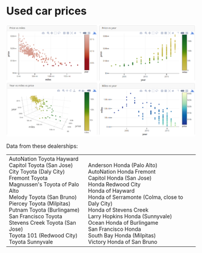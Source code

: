 # Used car prices


<p align="center" style="text-align: center">
<a href="https://plot.ly/dashboard/pfroud0:4/present">
<img src="dashboard-screenshot.png?raw=true" alt="screenshot of dashboard"></a>
</p>


Data from these dealerships:

<table><tr><td>
AutoNation Toyota Hayward                        <br>
Capitol Toyota (San Jose)                        <br>
City Toyota (Daly City)                          <br>
Fremont Toyota                                   <br>
Magnussen's Toyota of Palo Alto                  <br>
Melody Toyota (San Bruno)                        <br>
Piercey Toyota (Milpitas)                        <br>
Putnam Toyota (Burlingame)                       <br>
San Francisco Toyota                             <br>
Stevens Creek Toyota (San Jose)                  <br>
Toyota 101 (Redwood City)                        <br>
Toyota Sunnyvale                                 <br>
</td><td>                                        <br>
Anderson Honda (Palo Alto)                       <br>
AutoNation Honda Fremont                         <br>
Capitol Honda (San Jose)                         <br>
Honda Redwood City                               <br>
Honda of Hayward                                 <br>
Honda of Serramonte (Colma, close to Daly City)  <br>
Honda of Stevens Creek                           <br>
Larry Hopkins Honda (Sunnyvale)                  <br>
Ocean Honda of Burlingame                        <br>
San Francisco Honda                              <br>
South Bay Honda (Milpitas)                       <br>
Victory Honda of San Bruno                       <br>
</td></tr></table>
